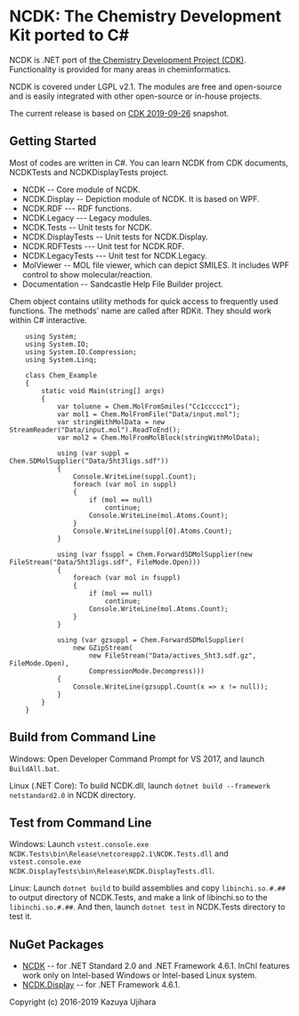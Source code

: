 NCDK: The Chemistry Development Kit ported to C&#35;
===============================================

NCDK is .NET port of [the Chemistry Development Project (CDK)](https://github.com/cdk/cdk). Functionality is provided for many areas in cheminformatics.

NCDK is covered under LGPL v2.1. The modules are free and open-source and is easily integrated with other open-source or in-house projects.

The current release is based on [CDK 2019-09-26](https://github.com/cdk/cdk/tree/b82b43619ef2ce534a9c0b6f757a66cd98eb0f45) snapshot.

Getting Started
---------------

Most of codes are written in C&#35;. You can learn NCDK from CDK documents, NCDKTests and NCDKDisplayTests project.

* NCDK -- Core module of NCDK.
* NCDK.Display -- Depiction module of NCDK. It is based on WPF.
* NCDK.RDF --- RDF functions.
* NCDK.Legacy --- Legacy modules.
* NCDK.Tests -- Unit tests for NCDK.
* NCDK.DisplayTests -- Unit tests for NCDK.Display.
* NCDK.RDFTests --- Unit test for NCDK.RDF.
* NCDK.LegacyTests --- Unit test for NCDK.Legacy.
* MolViewer -- MOL file viewer, which can depict SMILES. It includes WPF control to show molecular/reaction.
* Documentation -- Sandcastle Help File Builder project.

Chem object contains utility methods for quick access to frequently used functions. The methods' name are called after RDKit. They should work within C&#35; interactive.

```
    using System;
    using System.IO;
    using System.IO.Compression;
    using System.Linq;

    class Chem_Example
    {
        static void Main(string[] args)
        {
            var toluene = Chem.MolFromSmiles("Cc1ccccc1");
            var mol1 = Chem.MolFromFile("Data/input.mol");
            var stringWithMolData = new StreamReader("Data/input.mol").ReadToEnd();
            var mol2 = Chem.MolFromMolBlock(stringWithMolData);

            using (var suppl = Chem.SDMolSupplier("Data/5ht3ligs.sdf"))
            {
                Console.WriteLine(suppl.Count);
                foreach (var mol in suppl)
                {
                    if (mol == null)
                        continue;
                    Console.WriteLine(mol.Atoms.Count);
                }
                Console.WriteLine(suppl[0].Atoms.Count);
            }

            using (var fsuppl = Chem.ForwardSDMolSupplier(new FileStream("Data/5ht3ligs.sdf", FileMode.Open)))
            {
                foreach (var mol in fsuppl)
                {
                    if (mol == null)
                        continue;
                    Console.WriteLine(mol.Atoms.Count);
                }
            }

            using (var gzsuppl = Chem.ForwardSDMolSupplier(
                new GZipStream(
                    new FileStream("Data/actives_5ht3.sdf.gz", FileMode.Open), 
                    CompressionMode.Decompress)))
            {
                Console.WriteLine(gzsuppl.Count(x => x != null));
            }
        }
    }

```

Build from Command Line
-----------------------

Windows: Open Developer Command Prompt for VS 2017, and launch `BuildAll.bat`.

Linux (.NET Core): To build NCDK.dll, launch `dotnet build --framework netstandard2.0` in NCDK directory.

Test from Command Line
---------------------

Windows: Launch `vstest.console.exe NCDK.Tests\bin\Release\netcoreapp2.1\NCDK.Tests.dll` and `vstest.console.exe NCDK.DisplayTests\bin\Release\NCDK.DisplayTests.dll`.

Linux: Launch `dotnet build` to build assemblies and copy `libinchi.so.#.##` to output directory of NCDK.Tests, and make a link of libinchi.so to the `libinchi.so.#.##`.
And then, launch `dotnet test` in NCDK.Tests directory to test it.

NuGet Packages
--------------

* [NCDK](https://www.nuget.org/packages/NCDK/) -- for .NET Standard 2.0 and .NET Framework 4.6.1. InChI features work only on Intel-based Windows or Intel-based Linux system.
* [NCDK.Display](https://www.nuget.org/packages/NCDK.Display/) -- for .NET Framework 4.6.1.

Copyright (c) 2016-2019 Kazuya Ujihara
